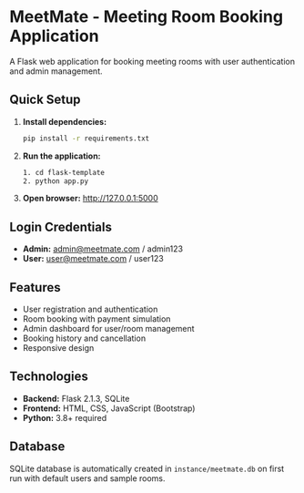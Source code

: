 # MeetMate - Meeting Room Booking Application

A Flask web application for booking meeting rooms with user authentication and admin management.

## Quick Setup

1. **Install dependencies:**
   ```bash
   pip install -r requirements.txt
   ```

2. **Run the application:**
   ```bash
   1. cd flask-template
   2. python app.py
   ```

3. **Open browser:** http://127.0.0.1:5000

## Login Credentials
- **Admin:** admin@meetmate.com / admin123  
- **User:** user@meetmate.com / user123

## Features
- User registration and authentication
- Room booking with payment simulation
- Admin dashboard for user/room management
- Booking history and cancellation
- Responsive design

## Technologies
- **Backend:** Flask 2.1.3, SQLite
- **Frontend:** HTML, CSS, JavaScript (Bootstrap)
- **Python:** 3.8+ required

## Database
SQLite database is automatically created in `instance/meetmate.db` on first run with default users and sample rooms.

